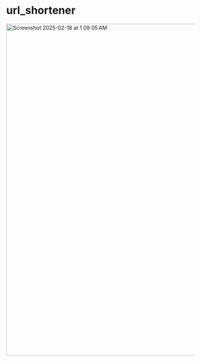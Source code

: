 # url_shortener


<img width="888" alt="Screenshot 2025-02-18 at 1 09 05 AM" src="https://github.com/user-attachments/assets/47ea8a35-a62d-4125-9422-e1b82fdd4ce1" />
